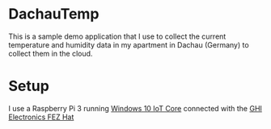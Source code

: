 # DachauTemp
This is a sample demo application that I use to collect the current temperature and humidity data in my apartment in Dachau (Germany) to collect them in the cloud.

# Setup
I use a Raspberry Pi 3 running [Windows 10 IoT Core](https://developer.microsoft.com/en-us/windows/iot) connected with the [GHI Electronics FEZ Hat](https://www.ghielectronics.com/catalog/product/500) 
